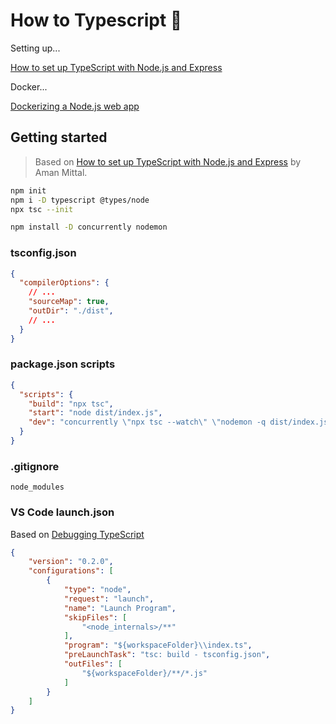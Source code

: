 # How to Typescript 💐

Setting up...

[How to set up TypeScript with Node.js and Express](https://blog.logrocket.com/how-to-set-up-node-typescript-express/)

Docker...

[Dockerizing a Node.js web app](https://nodejs.org/en/docs/guides/nodejs-docker-webapp/)

## Getting started

> Based on [How to set up TypeScript with Node.js and Express](https://blog.logrocket.com/how-to-set-up-node-typescript-express/) by Aman Mittal.

```bash
npm init
npm i -D typescript @types/node
npx tsc --init

npm install -D concurrently nodemon
```

### tsconfig.json

```json
{
  "compilerOptions": {
    // ...
    "sourceMap": true,
    "outDir": "./dist",
    // ...
  }
}
```

### package.json scripts

```json
{
  "scripts": {
    "build": "npx tsc",
    "start": "node dist/index.js",
    "dev": "concurrently \"npx tsc --watch\" \"nodemon -q dist/index.js\""
  }
}
```

### .gitignore

```
node_modules
```

### VS Code launch.json

Based on [Debugging TypeScript](https://code.visualstudio.com/docs/typescript/typescript-debugging)

```json
{
    "version": "0.2.0",
    "configurations": [
        {
            "type": "node",
            "request": "launch",
            "name": "Launch Program",
            "skipFiles": [
                "<node_internals>/**"
            ],
            "program": "${workspaceFolder}\\index.ts",
            "preLaunchTask": "tsc: build - tsconfig.json",
            "outFiles": [
                "${workspaceFolder}/**/*.js"
            ]
        }
    ]
}
```